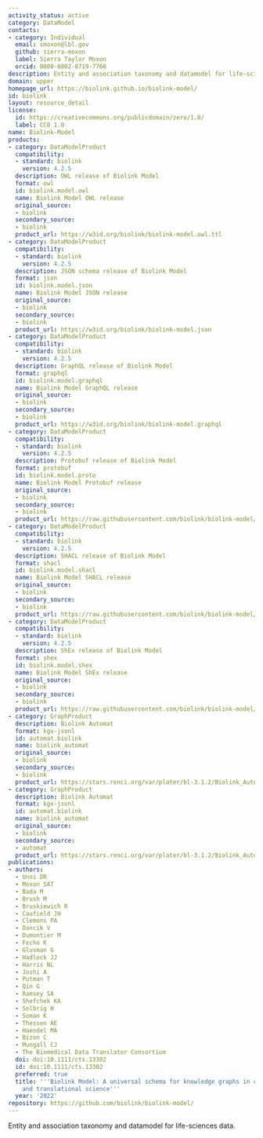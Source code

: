 ```yaml
---
activity_status: active
category: DataModel
contacts:
- category: Individual
  email: smoxon@lbl.gov
  github: sierra-moxon
  label: Sierra Taylor Moxon
  orcid: 0000-0002-8719-7760
description: Entity and association taxonomy and datamodel for life-sciences data
domain: upper
homepage_url: https://biolink.github.io/biolink-model/
id: biolink
layout: resource_detail
license:
  id: https://creativecommons.org/publicdomain/zero/1.0/
  label: CC0 1.0
name: Biolink-Model
products:
- category: DataModelProduct
  compatibility:
  - standard: biolink
    version: 4.2.5
  description: OWL release of Biolink Model
  format: owl
  id: biolink.model.owl
  name: Biolink Model OWL release
  original_source:
  - biolink
  secondary_source:
  - biolink
  product_url: https://w3id.org/biolink/biolink-model.owl.ttl
- category: DataModelProduct
  compatibility:
  - standard: biolink
    version: 4.2.5
  description: JSON schema release of Biolink Model
  format: json
  id: biolink.model.json
  name: Biolink Model JSON release
  original_source:
  - biolink
  secondary_source:
  - biolink
  product_url: https://w3id.org/biolink/biolink-model.json
- category: DataModelProduct
  compatibility:
  - standard: biolink
    version: 4.2.5
  description: GraphQL release of Biolink Model
  format: graphql
  id: biolink.model.graphql
  name: Biolink Model GraphQL release
  original_source:
  - biolink
  secondary_source:
  - biolink
  product_url: https://w3id.org/biolink/biolink-model.graphql
- category: DataModelProduct
  compatibility:
  - standard: biolink
    version: 4.2.5
  description: Protobuf release of Biolink Model
  format: protobuf
  id: biolink.model.proto
  name: Biolink Model Protobuf release
  original_source:
  - biolink
  secondary_source:
  - biolink
  product_url: https://raw.githubusercontent.com/biolink/biolink-model/refs/heads/master/project/protobuf/biolink_model.proto
- category: DataModelProduct
  compatibility:
  - standard: biolink
    version: 4.2.5
  description: SHACL release of Biolink Model
  format: shacl
  id: biolink.model.shacl
  name: Biolink Model SHACL release
  original_source:
  - biolink
  secondary_source:
  - biolink
  product_url: https://raw.githubusercontent.com/biolink/biolink-model/refs/heads/master/project/shacl/biolink_model.shacl.ttl
- category: DataModelProduct
  compatibility:
  - standard: biolink
    version: 4.2.5
  description: ShEx release of Biolink Model
  format: shex
  id: biolink.model.shex
  name: Biolink Model ShEx release
  original_source:
  - biolink
  secondary_source:
  - biolink
  product_url: https://raw.githubusercontent.com/biolink/biolink-model/refs/heads/master/project/shex/biolink_model.shex
- category: GraphProduct
  description: Biolink Automat
  format: kgx-jsonl
  id: automat.biolink
  name: biolink_automat
  original_source:
  - biolink
  secondary_source:
  - biolink
  product_url: https://stars.renci.org/var/plater/bl-3.1.2/Biolink_Automat/latest/kgx_files
- category: GraphProduct
  description: Biolink Automat
  format: kgx-jsonl
  id: automat.biolink
  name: biolink_automat
  original_source:
  - biolink
  secondary_source:
  - automat
  product_url: https://stars.renci.org/var/plater/bl-3.1.2/Biolink_Automat/latest/kgx_files
publications:
- authors:
  - Unni DR
  - Moxon SAT
  - Bada M
  - Brush M
  - Bruskiewich R
  - Caufield JH
  - Clemons PA
  - Dancik V
  - Dumontier M
  - Fecho K
  - Glusman G
  - Hadlock JJ
  - Harris NL
  - Joshi A
  - Putman T
  - Qin G
  - Ramsey SA
  - Shefchek KA
  - Solbrig H
  - Soman K
  - Thessen AE
  - Haendel MA
  - Bizon C
  - Mungall CJ
  - The Biomedical Data Translator Consortium
  doi: doi:10.1111/cts.13302
  id: doi:10.1111/cts.13302
  preferred: true
  title: '''Biolink Model: A universal schema for knowledge graphs in clinical, biomedical,
    and translational science'''
  year: '2022'
repository: https://github.com/biolink/biolink-model/
---
```

Entity and association taxonomy and datamodel for life-sciences data.